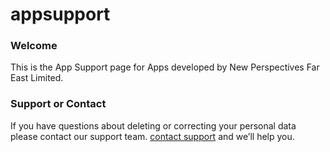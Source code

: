 # appsupport

### Welcome
This is the App Support page for Apps developed by New Perspectives Far East Limited.

### Support or Contact
If you have questions about deleting or correcting your personal data please contact our support team.
[contact support](mailto://roger@newperspectives.hk) and we’ll help you.